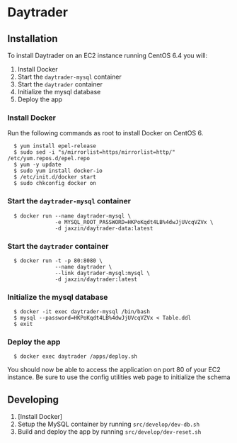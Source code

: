 # Daytrader

## Installation

To install Daytrader on an EC2 instance running CentOS 6.4 you will:
1. Install Docker
1. Start the `daytrader-mysql` container
1. Start the `daytrader` container
1. Initialize the mysql database
1. Deploy the app

### Install Docker

Run the following commands as root to install Docker on CentOS 6.

```shell
  $ yum install epel-release
  $ sudo sed -i "s/mirrorlist=https/mirrorlist=http/" /etc/yum.repos.d/epel.repo
  $ yum -y update
  $ sudo yum install docker-io
  $ /etc/init.d/docker start
  $ sudo chkconfig docker on
```

### Start the `daytrader-mysql` container

```shell
  $ docker run --name daytrader-mysql \
               -e MYSQL_ROOT_PASSWORD=HKPoKqdt4LB%4dwJjUVcqVZVx \
               -d jaxzin/daytrader-data:latest
```

### Start the `daytrader` container

```shell
  $ docker run -t -p 80:8080 \
               --name daytrader \
               --link daytrader-mysql:mysql \
               -d jaxzin/daytrader:latest
```

### Initialize the mysql database

```shell
  $ docker -it exec daytrader-mysql /bin/bash
  $ mysql --password=HKPoKqdt4LB%4dwJjUVcqVZVx < Table.ddl
  $ exit
```

### Deploy the app

```shell
  $ docker exec daytrader /apps/deploy.sh
```

You should now be able to access the application on port 80 of your EC2 instance. Be sure to use the config utilities web page to initialize the schema

###

## Developing

1. [Install Docker]
1. Setup the MySQL container by running `src/develop/dev-db.sh`
1. Build and deploy the app by running `src/develop/dev-reset.sh`

